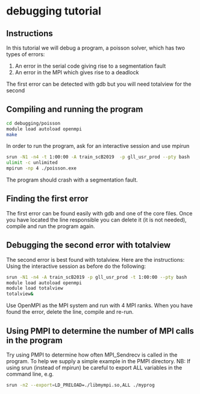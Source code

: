 # debugging tutorial

## Instructions
In this tutorial we will debug a program, a poisson solver, which has two types of errors:
1. An error in the serial code giving rise to a segmentation fault
2. An error in the MPI which gives rise to a deadlock

The first error can be detected with gdb but you will need totalview for the second

## Compiling and running the program
```bash
cd debugging/poisson
module load autoload openmpi
make
```
In order to run the program, ask for an interactive session and use mpirun
```bash
srun -N1 -n4 -t 1:00:00 -A train_scB2019  -p gll_usr_prod --pty bash
ulimit -c unlimited
mpirun -np 4 ./poisson.exe
```
The program should crash with a segmentation fault.

## Finding the first error
The first error can be found easily with gdb and one of the core files.
Once you have located the line responsible you can delete it (it is not needed), compile and run the program again.

## Debugging the second error with totalview

The second error is best found with totalview.
Here are the instructions:
Using the interactive session as before do the following:

```bash
srun -N1 -n4 -A train_scB2019 -p gll_usr_prod -t 1:00:00 --pty bash
module load autoload openmpi
module load totalview
totalview&
```
Use OpenMPI as the MPI system and run with 4 MPI ranks.
When you have found the error, delete the line, compile and re-run.

## Using PMPI to determine the number of MPI calls in the program
Try using PMPI to determine how often MPI_Sendrecv is called in the program.
To help we supply a simple example in the PMPI directory.
NB: If using srun (instead of mpirun) be careful to export ALL variables in the command line, e.g.
```bash
srun -n2 --export=LD_PRELOAD=./libmympi.so,ALL ./myprog
```

